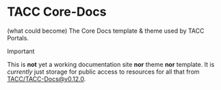 # TACC Core-Docs

(what could become) The Core Docs template &amp; theme used by TACC Portals.

> [!IMPORTANT]
> This is **not** yet a working documentation site **nor** theme **nor** template. It is _currently_ just storage for public access to resources for all that from [TACC/TACC-Docs@v0.12.0](https://github.com/TACC/TACC-Docs/tree/v0.12.0).
